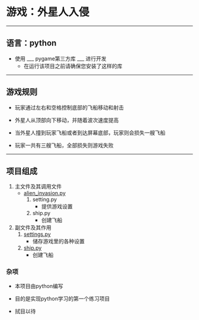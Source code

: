 # 游戏：外星人入侵
---------------
## 语言：python
* 使用 ___ pygame第三方库 ___ 进行开发  
    * 在运行该项目之前请确保您安装了这样的库  
---------------
## 游戏规则
* 玩家通过左右和空格控制底部的飞船移动和射击  
- 外星人从顶部向下移动，并随着波次速度提高  
* 当外星人撞到玩家飞船或者到达屏幕底部，玩家则会损失一艘飞船  
- 玩家一共有三艘飞船，全部损失则游戏失败  
---------------
## 项目组成
1. 主文件及其调用文件
    * [alien_invasion.py](/Alion_invasion/alien_invasion.py)
        1. setting.py
            * 提供游戏设置
        2. ship.py
            * 创建飞船
2. 副文件及其作用
    1. [settings.py](/Alion_invasion/settings.py)
        * 储存游戏里的各种设置
    2. [ship.py](/Alion_invasion/ship.py)
        - 创建飞船
### 杂项  
* 本项目由python编写  
- 目的是实现python学习的第一个练习项目  
* 拭目以待  